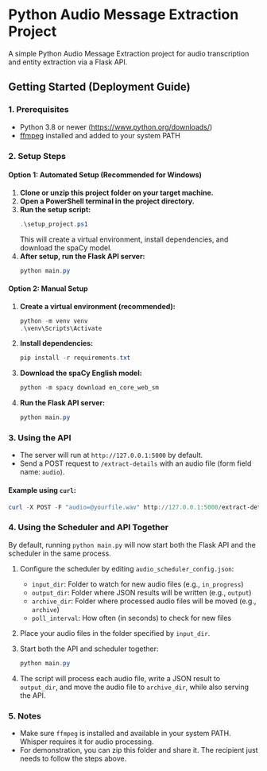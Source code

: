# Python Audio Message Extraction Project

A simple Python Audio Message Extraction project for audio transcription and entity extraction via a Flask API.

## Getting Started (Deployment Guide)

### 1. Prerequisites
- Python 3.8 or newer (https://www.python.org/downloads/)
- [ffmpeg](https://ffmpeg.org/download.html) installed and added to your system PATH


### 2. Setup Steps
#### Option 1: Automated Setup (Recommended for Windows)
1. **Clone or unzip this project folder on your target machine.**
2. **Open a PowerShell terminal in the project directory.**
3. **Run the setup script:**
   ```powershell
   .\setup_project.ps1
   ```
   This will create a virtual environment, install dependencies, and download the spaCy model.
4. **After setup, run the Flask API server:**
   ```powershell
   python main.py
   ```

#### Option 2: Manual Setup
1. **Create a virtual environment (recommended):**
   ```powershell
   python -m venv venv
   .\venv\Scripts\Activate
   ```
2. **Install dependencies:**
   ```powershell
   pip install -r requirements.txt
   ```
3. **Download the spaCy English model:**
   ```powershell
   python -m spacy download en_core_web_sm
   ```
4. **Run the Flask API server:**
   ```powershell
   python main.py
   ```


### 3. Using the API
- The server will run at `http://127.0.0.1:5000` by default.
- Send a POST request to `/extract-details` with an audio file (form field name: `audio`).

#### Example using `curl`:
```powershell
curl -X POST -F "audio=@yourfile.wav" http://127.0.0.1:5000/extract-details
```


### 4. Using the Scheduler and API Together
By default, running `python main.py` will now start both the Flask API and the scheduler in the same process.

1. Configure the scheduler by editing `audio_scheduler_config.json`:
   - `input_dir`: Folder to watch for new audio files (e.g., `in_progress`)
   - `output_dir`: Folder where JSON results will be written (e.g., `output`)
   - `archive_dir`: Folder where processed audio files will be moved (e.g., `archive`)
   - `poll_interval`: How often (in seconds) to check for new files

2. Place your audio files in the folder specified by `input_dir`.
3. Start both the API and scheduler together:
   ```powershell
   python main.py
   ```
4. The script will process each audio file, write a JSON result to `output_dir`, and move the audio file to `archive_dir`, while also serving the API.

### 5. Notes
- Make sure `ffmpeg` is installed and available in your system PATH. Whisper requires it for audio processing.
- For demonstration, you can zip this folder and share it. The recipient just needs to follow the steps above.
